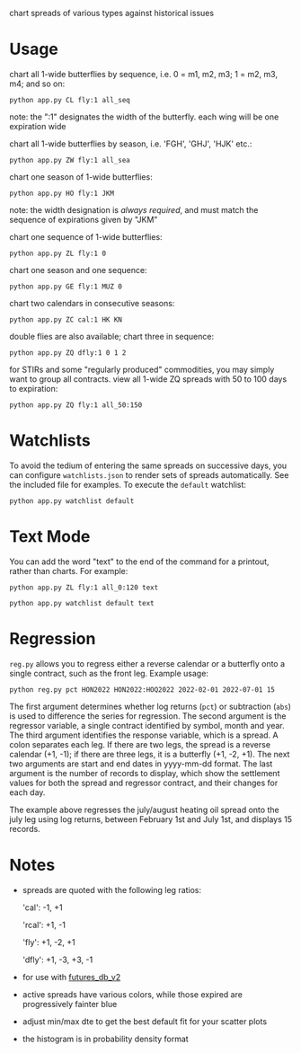 chart spreads of various types against historical issues

# Usage

chart all 1-wide butterflies by sequence, i.e. 0 = m1, m2, m3; 1 = m2, m3, m4; and so on:

`python app.py CL fly:1 all_seq`

note: the ":1" designates the width of the butterfly. each wing will be one expiration wide

chart all 1-wide butterflies by season, i.e. 'FGH', 'GHJ', 'HJK' etc.:

`python app.py ZW fly:1 all_sea`

chart one season of 1-wide butterflies:

`python app.py HO fly:1 JKM`

note: the width designation is *always required*, and must match the sequence of expirations given by "JKM"

chart one sequence of 1-wide butterflies:

`python app.py ZL fly:1 0`

chart one season and one sequence:

`python app.py GE fly:1 MUZ 0`

chart two calendars in consecutive seasons:

`python app.py ZC cal:1 HK KN`

double flies are also available; chart three in sequence:

`python app.py ZQ dfly:1 0 1 2`

for STIRs and some "regularly produced" commodities, you may simply want to group all contracts. view all 1-wide ZQ spreads with 50 to 100 days to expiration:

`python app.py ZQ fly:1 all_50:150`

# Watchlists

To avoid the tedium of entering the same spreads on successive days, you can configure `watchlists.json` to render sets of spreads automatically. See the included file for examples. To execute the `default` watchlist:

`python app.py watchlist default`

# Text Mode

You can add the word "text" to the end of the command for a printout, rather than charts. For example:

`python app.py ZL fly:1 all_0:120 text`

`python app.py watchlist default text`

# Regression

`reg.py` allows you to regress either a reverse calendar or a butterfly onto a single contract, such as the front leg. Example usage:

`python reg.py pct HON2022 HON2022:HOQ2022 2022-02-01 2022-07-01 15`

The first argument determines whether log returns (`pct`) or subtraction (`abs`) is used to difference the series for regression. The second argument is the regressor variable, a single contract identified by symbol, month and year. The third argument identifies the response variable, which is a spread. A colon separates each leg. If there are two legs, the spread is a reverse calendar (+1, -1); if there are three legs, it is a butterfly (+1, -2, +1). The next two arguments are start and end dates in yyyy-mm-dd format. The last argument is the number of records to display, which show the settlement values for both the spread and regressor contract, and their changes for each day.

The example above regresses the july/august heating oil spread onto the july leg using log returns, between February 1st and July 1st, and displays 15 records.

# Notes

- spreads are quoted with the following leg ratios: 

    'cal':  -1, +1

    'rcal': +1, -1

    'fly':  +1, -2, +1
    
    'dfly': +1, -3, +3, -1

- for use with [futures_db_v2](https://github.com/toobrien/futures_db_v2)
- active spreads have various colors, while those expired are progressively fainter blue
- adjust min/max dte to get the best default fit for your scatter plots
- the histogram is in probability density format
